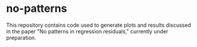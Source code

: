 # no-patterns

This repository contains code used to generate plots and results discussed in
the paper "No patterns in regression residuals," currently under preparation.

